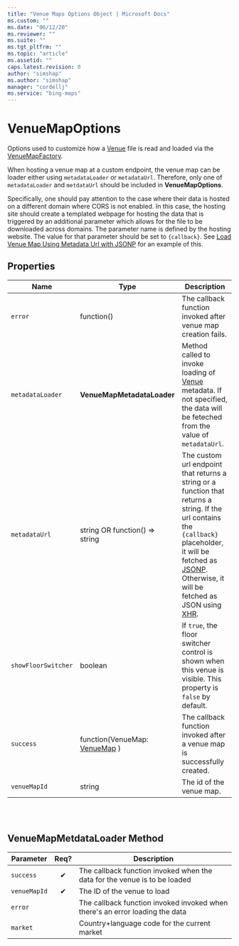 ```yaml
---
title: "Venue Maps Options Object | Microsoft Docs"
ms.custom: ""
ms.date: "06/12/20"
ms.reviewer: ""
ms.suite: ""
ms.tgt_pltfrm: ""
ms.topic: "article"
ms.assetid: ""
caps.latest.revision: 0
author: "simshap"
ms.author: "simshap"
manager: "cordellj"
ms.service: "bing-maps"
---
```


# VenueMapOptions
Options used to customize how a [Venue](../../venues/venue.md) file is read and loaded via the [VenueMapFactory](venuemapfactory-class.md).

When hosting a venue map at a custom endpoint, the venue map can be loader either using `metadataLoader` or `metadataUrl`. Therefore, only one of `metadataLoader` and `metdataUrl` should be included in **VenueMapOptions**. 



Specifically, one should pay attention to the case where their data is hosted on a different domain where CORS is not enabled. In this case, the hosting site should create a templated webpage for hosting the data that is triggered by an additional parameter which allows for the file to be downloaded across domains. The parameter name is defined by the hosting website. The value for that parameter should be set to `{callback}`. See [Load Venue Map Using Metadata Url with JSONP](https://www.bing.com/api/maps/mapcontrol/isdk/) for an example of this.

## Properties
Name                               | Type           | Description
---------------------------------- | --------------------- | -----------------------------------
`error` | function() | The callback function invoked after venue map creation fails.
`metadataLoader` | **VenueMapMetadataLoader** | Method called to invoke loading of [Venue](../../venues/venue.md) metadata. If not specified, the data will be feteched from the value of `metadataUrl`.
`metadataUrl` | string OR function() => string | The custom url endpoint that returns a string or a function that returns a string. If the url contains the `{callback}` placeholder, it will be fetched as [JSONP](https://en.wikipedia.org/wiki/JSONP). Otherwise, it will be fetched as JSON using [XHR](https://en.wikipedia.org/wiki/XMLHttpRequest). 
`showFloorSwitcher` | boolean | If `true`, the floor switcher control is shown when this venue is visible. This property is `false` by default.
`success`| function(VenueMap: [VenueMap](venuemap-class.md) ) | The callback function invoked after a venue map is successfully created.
`venueMapId` | string | The id of the venue map.

<br/>
<br/>

## VenueMapMetdataLoader Method
Parameter                               | Req? | Description
----------------------------------  | :---------------------: | -----------------------------------
`success` | ✔ |The callback function invoked when the data for the venue is to be loaded
`venueMapId` | ✔ | The ID of the venue to load
`error` | |The callback function invoked invoked when there's an error loading the data
`market` | |Country+language code for the current market